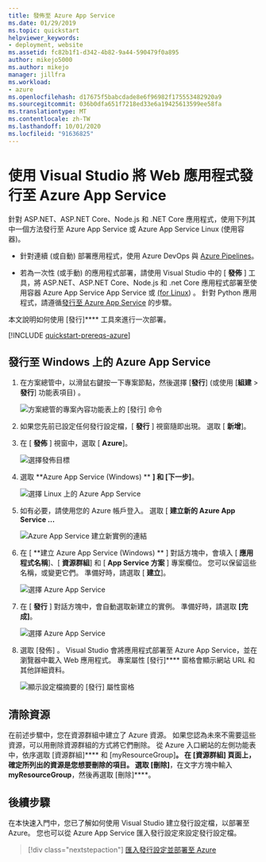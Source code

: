 ```yaml
---
title: 發佈至 Azure App Service
ms.date: 01/29/2019
ms.topic: quickstart
helpviewer_keywords:
- deployment, website
ms.assetid: fc82b1f1-d342-4b82-9a44-590479f0a895
author: mikejo5000
ms.author: mikejo
manager: jillfra
ms.workload:
- azure
ms.openlocfilehash: d17675f5babcdade8e6f96982f175553482920a9
ms.sourcegitcommit: 036b0dfa651f7218ed33e6a19425613599ee58fa
ms.translationtype: MT
ms.contentlocale: zh-TW
ms.lasthandoff: 10/01/2020
ms.locfileid: "91636825"
---
```

# <a name="publish-a-web-app-to-azure-app-service-using-visual-studio"></a>使用 Visual Studio 將 Web 應用程式發行至 Azure App Service

針對 ASP.NET、ASP.NET Core、Node.js 和 .NET Core 應用程式，使用下列其中一個方法發行至 Azure App Service 或 Azure App Service Linux (使用容器)。

* 針對連續 (或自動) 部署應用程式，使用 Azure DevOps 與 [Azure Pipelines](/azure/devops/pipelines/get-started-yaml?view=azdevops)。

* 若為一次性 (或手動) 的應用程式部署，請使用 Visual Studio 中的 [ **發佈** ] 工具，將 ASP.NET、ASP.NET Core、Node.js 和 .net Core 應用程式部署至使用容器 Azure App Service App Service 或 [ (for Linux](../deployment/quickstart-deploy-to-linux.md)) 。 針對 Python 應用程式，請遵循[發行至 Azure App Service](../python/publishing-python-web-applications-to-azure-from-visual-studio.md) 的步驟。

本文說明如何使用 [發行]**** 工具來進行一次部署。

[!INCLUDE [quickstart-prereqs-azure](includes/quickstart-prereqs-azure.md)]

## <a name="publish-to-azure-app-service-on-windows"></a>發行至 Windows 上的 Azure App Service

1. 在方案總管中，以滑鼠右鍵按一下專案節點，然後選擇 [**發行**] (或使用 [**組建**  >  **發行**] 功能表項目) 。

    ![方案總管的專案內容功能表上的 [發行] 命令](../deployment/media/quickstart-publish.png "選擇 [發行]")

1. 如果您先前已設定任何發行設定檔，[ **發行** ] 視窗隨即出現。 選取 [ **新增**]。

1. 在 [ **發佈** ] 視窗中，選取 [ **Azure**]。

    ![選擇發佈目標](../deployment/media/quickstart-publish-azure-new.png)

1. 選取 **Azure App Service (Windows) ** **] 和 [下一步]**。

    ![選擇 Linux 上的 Azure App Service](../deployment/media/quickstart-publish-windows-select-azure-service.png)

1. 如有必要，請使用您的 Azure 帳戶登入。 選取 [ **建立新的 Azure App Service ...**

    ![Azure App Service 建立新實例的連結](../deployment/media/quickstart-publish-windows-create-new-link.png)

1. 在 [ **建立 Azure App Service (Windows) ** ] 對話方塊中，會填入 [ **應用程式名稱**]、[ **資源群組**] 和 [ **App Service 方案** ] 專案欄位。 您可以保留這些名稱，或變更它們。 準備好時，請選取 [ **建立**]。

    ![選擇 Azure App Service](../deployment/media/quickstart-publish-windows-create-new-dialog.png)

1. 在 [ **發行** ] 對話方塊中，會自動選取新建立的實例。 準備好時，請選取 **[完成]**。

    ![選擇 Azure App Service](../deployment/media/quickstart-publish-windows-select-instance.png)

1. 選取 [發佈]  。 Visual Studio 會將應用程式部署至 Azure App Service，並在瀏覽器中載入 Web 應用程式。 專案屬性 [發行]**** 窗格會顯示網站 URL 和其他詳細資料。

    ![顯示設定檔摘要的 [發行] 屬性窗格](../deployment/media/quickstart-publish-windows-summary-page.png)

## <a name="clean-up-resources"></a>清除資源

在前述步驟中，您在資源群組中建立了 Azure 資源。 如果您認為未來不需要這些資源，可以用刪除資源群組的方式將它們刪除。
從 Azure 入口網站的左側功能表中，依序選取 [資源群組]**** 和 [myResourceGroup]****。
在 [資源群組] 頁面上，確定所列出的資源是您想要刪除的項目。
選取 [刪除]****，在文字方塊中輸入 **myResourceGroup**，然後再選取 [刪除]****。

## <a name="next-steps"></a>後續步驟

在本快速入門中，您已了解如何使用 Visual Studio 建立發行設定檔，以部署至 Azure。 您也可以從 Azure App Service 匯入發行設定來設定發行設定檔。

> [!div class="nextstepaction"]
> [匯入發行設定並部署至 Azure](tutorial-import-publish-settings-azure.md)
